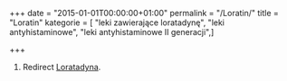 +++
date = "2015-01-01T00:00:00+01:00"
permalink = "/Loratin/"
title = "Loratin"
kategorie = [ "leki zawierające loratadynę", "leki antyhistaminowe", "leki antyhistaminowe II generacji",]

+++

1.  Redirect [Loratadyna](/atopedia/Loratadyna "wikilink").
